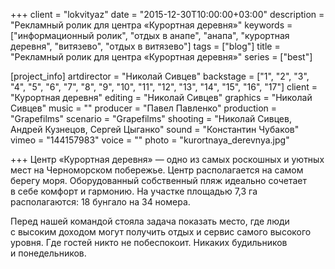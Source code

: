 +++
client = "lokvityaz"
date = "2015-12-30T10:00:00+03:00"
description = "Рекламный ролик для центра «Курортная деревня»"
keywords = ["информационный ролик", "отдых в анапе", "анапа", "курортная деревня", "витязево", "отдых в витязево"]
tags = ["blog"]
title = "Рекламный ролик для центра «Курортная деревня»"
series = ["best"]

[project_info]
  artdirector = "Николай Сивцев"
  backstage = ["1", "2", "3", "4", "5", "6", "7", "8", "9", "10", "11", "12", "13", "14", "15", "16", "17"]
  client = "Курортная деревня"
  editing = "Николай Сивцев"
  graphics = "Николай Сивцев"
  music = ""
  producer = "Павел Павленко"
  production = "Grapefilms"
  scenario = "Grapefilms"
  shooting = "Николай Сивцев, Андрей Кузнецов, Сергей Цыганко"
  sound = "Константин Чубаков"
  vimeo = "144157983"
  voice = ""
  photo = "kurortnaya_derevnya.jpg"

+++
Центр &laquo;Курортная деревня&raquo;&nbsp;&mdash; одно из&nbsp;самых роскошных и&nbsp;уютных мест на&nbsp;Черноморском побережье. 
Центр располагается на&nbsp;самом берегу моря. Оборудованный собственный пляж идеально сочетает в&nbsp;себе комфорт и&nbsp;гармонию. На&nbsp;участке площадью 7,3&nbsp;га располагаются: 18&nbsp;бунгало на&nbsp;34&nbsp;номера.


Перед нашей командой стояла задача показать место, где люди с&nbsp;высоким доходом могут получить отдых и&nbsp;сервис самого высокого уровня. Где гостей никто не&nbsp;побеспокоит. Никаких будильников и&nbsp;понедельников.